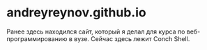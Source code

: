 # andreyreynov.github.io

Ранее здесь находился сайт, который я делал для курса по веб-программированию в вузе. Сейчас здесь лежит Conch Shell.
